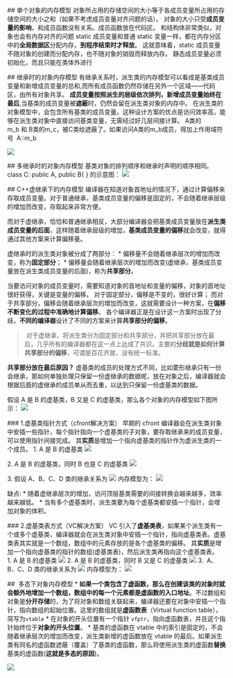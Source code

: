## 单个对象的内存模型
对象所占用的存储空间的大小等于各成员变量所占用的存储空间的大小之和（如果不考虑成员变量对齐问题的话）。
对象的大小只受**成员变量的影响**，和成员函数没有关系。成员函数放在代码区。
和结构体非常类似，对象也会有内存对齐的问题
static 成员变量和普通 static 变量一样，都在内存分区中的**全局数据区**分配内存，**到程序结束时才释放**。
这就意味着，static 成员变量不随对象的创建而分配内存，也不随对象的销毁而释放内存。
静态成员变量必须初始化，而且只能在类体外进行


## 继承时的对象内存模型
有继承关系时，派生类的内存模型可以看成是基类成员变量和新增成员变量的总和,而所有成员函数仍然存储在另外一个区域——代码区，由所有对象共享。
**成员变量按照派生的层级依次排列，新增成员变量始终在最后**,当基类的成员变量被**遮蔽**时，仍然会留在派生类对象的内存中。
在派生类的对象模型中，会包含所有基类的成员变量。这种设计方案的优点是访问效率高，能够在派生类对象中直接访问基类变量，无需经过好几层间接计算。
A类的m_b 和 B类的m_c，被C类给遮蔽了。如果访问A类的m_b成员，得加上作用域符号  A::m_b

![](/imgs/c752a8ae-7417-4d5c-8f66-49ec0771045e.png)

## 多继承时的对象内存模型
基类对象的排列顺序和继承时声明的顺序相同。
class C: public A, public B{ } 的示意图：
![](/imgs/4ee0fb3d-c2aa-44b8-a21b-dd52a7222f69.png)

## C++虚继承下的内存模型
编译器在知道对象首地址的情况下，通过计算偏移来存取成员变量。对于普通继承，基类成员变量的偏移是固定的，不会随着继承层级的增加而改变，存取起来非常方便。

而对于虚继承，恰恰和普通继承相反，大部分编译器会把基类成员变量放在**派生类成员变量的后面**，这样随着继承层级的增加，**基类成员变量的偏移**就会改变，就得通过其他方案来计算偏移量。

虚继承时的派生类对象被分成了两部分：
* 偏移量不会随着继承层次的增加而改变，称为**固定部分**；
* 偏移量会随着继承层次的增加而改变(虚继承，基类成员变量放在派生类成员变量的后面)，称为**共享部分**。


当要访问对象的成员变量时，需要知道对象的首地址和变量的偏移，对象的首地址很好获得，关键是变量的偏移。
对于固定部分，偏移是不变的，很好计算；
而对于共享部分，偏移会随着继承层次的增加而改变，这就需要设计一种方案，在**偏移不断变化的过程中准确地计算偏移**。
各个编译器正是在设计这一方案时出现了分歧，**不同的编译器**设计了不同的方案来计算**共享部分的偏移**。
> 对于虚继承，将派生类分为固定部分和共享部分，并把共享部分放在最后，几乎所有的编译器都在这一点上达成了共识。主要的**分歧就是如何计算共享部分的偏移**，可谓是百花齐放，没有统一标准。

**共享部分放在最后原因？**
虚基类的成员的处理方式不同，比如菱形继承只有一份会继承，那如何单独处理只保留一份虚继承的数据呢，放在对象之后，编译器就会根据后面的虚继承的成员单从而去重，以达到只保留一份虚基类的数据。


假设 A 是 B 的虚基类，B 又是 C 的虚基类，那么各个对象的内存模型如下图所示：
![](/imgs/f5d8b96f-589e-4e5d-bf6e-d6f96234bf8b.png)


### 1.虚基类指针方式（cfront解决方案）
早期的 cfront 编译器会在派生类对象中安插一些指针，每个指针指向一个虚基类的子对象，要存取继承来的成员变量，可以使用指针间接完成。
其**实质**是增加一个指向虚基类的指针作为虚派生类的一个成员。
1. A 是 B 的虚基类
![](/imgs/ba5e436d-f457-49bb-97f9-2b63b55b5dd9.jpg)

2. A 是 B 的虚基类，同时 B 也是 C 的虚基类
![](/imgs/8016efb8-cf0a-42e3-92f3-9e767b89dcb3.jpg)

3. 假设 A、B、C、D 类的继承关系为
![](/imgs/19d3018c-3dd5-49a9-8ea1-72fe3cb50d97.jpg)
内存模型为：
![](/imgs/dd19304c-5eae-4cbc-8621-425ce0894b0a.jpg)

缺点:
* 随着虚继承层次的增加，访问顶层基类需要的间接转换会越来越多，效率越来越低。
* 当有多个虚基类时，派生类要为每个虚基类都安插一个指针，会增加对象的体积。



### 2.虚基类表方式（VC解决方案）
VC 引入了**虚基类表**，如果某个派生类有一个或多个虚基类，编译器就会在派生类对象中安插一个指针，指向虚基类表。虚基类表其实就是一个数组，数组中的元素存放的是各个虚基类的偏移。
其**实质**是增加一个指向虚基类的指针的数组(虚基类表)，然后派生类再指向这个虚基类表。
1. A 是 B 的虚基类
![](/imgs/10a51de7-d47b-44c5-a658-b46ec4b1c85d.png)
2. A 是 B 的虚基类，同时 B 又是 C 的虚基类
![](/imgs/9e50e19f-de91-4eb5-a525-7e85ffc42966.png)
3.  A、B、C、D 类的继承关系为
![](/imgs/749b1ae8-75c4-461f-a1fe-02414f47b06b.jpg)
内存模型为：
![](/imgs/052fb5f6-48b7-4b23-b6af-eabea6567681.jpg)



##  多态下对象内存模型
* **如果一个类包含了虚函数，那么在创建该类的对象时就会额外地增加一个数组，数组中的每一个元素都是虚函数的入口地址**。不过数组和对象是**分开存储**的，为了将对象和数组关联起来，编译器还要在对象中安插一个指针，指向数组的起始位置。这里的数组就是**虚函数表**（Virtual function table），简写为`vtable`
* 在对象的开头位置有一个指针 `vfptr`，指向虚函数表，并且这个指针始终位于**对象的开头位置**。
* 基类的虚函数在 vtable 中的索引是固定的，不会随着继承层次的增加而改变，派生类新增的虚函数放在 vtable 的最后。如果派生类有同名的虚函数遮蔽（覆盖）了基类的虚函数，那么将使用派生类的虚函数**替换**基类的虚函数(**这就是多态的原因**)。


![](/imgs/e1db42a8-f727-43e5-8bba-ca507aa05efb.png)


